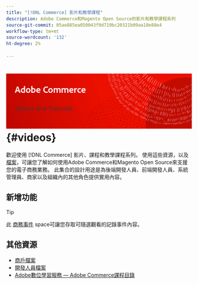 ```yaml
---
title: "[!DNL Commerce] 影片和教學課程"
description: Adobe Commerce和Magento Open Source的影片和教學課程系列
source-git-commit: 05ae885ea050043f9d719bc20321b09aa18e88e4
workflow-type: tm+mt
source-wordcount: '132'
ht-degree: 2%

---
```


# <!-- use banner as heading -->![商務影片和教學課程](../assets/banner-videos-home.png) {#videos}

歡迎使用 [!DNL Commerce] 影片、課程和教學課程系列。 使用這些資源，以及 [檔案](https://experienceleague.adobe.com/docs/commerce.html)，可讓您了解如何使用Adobe Commerce和Magento Open Source來支援您的電子商務業務。 此集合的設計用途是為後端開發人員、前端開發人員、系統管理員、商家以及組織內的其他角色提供實用內容。

<div id="whats-new-section">

## 新增功能

</div>

<div id="recs-overview-body-1"></div>
<div id="recs-overview-body-2"></div>
<div id="recs-overview-body-3"></div>
<div id="recs-overview-body-4"></div>
<div id="recs-overview-body-5"></div>
<div id="recs-overview-body-6"></div>

>[!TIP]
>
>此 [商務事件](https://experienceleague.adobe.com/docs/commerce-events/events/overview.html) space可讓您存取可隨選觀看的記錄事件內容。

## 其他資源

- [商戶檔案](https://experienceleague.adobe.com/docs/commerce-admin/user-guides/home.html)
- [開發人員檔案](https://developer.adobe.com/commerce)
- [Adobe數位學習服務 — Adobe Commerce課程目錄](https://learning.adobe.com/catalog.html?solution=Adobe%20Commerce)
